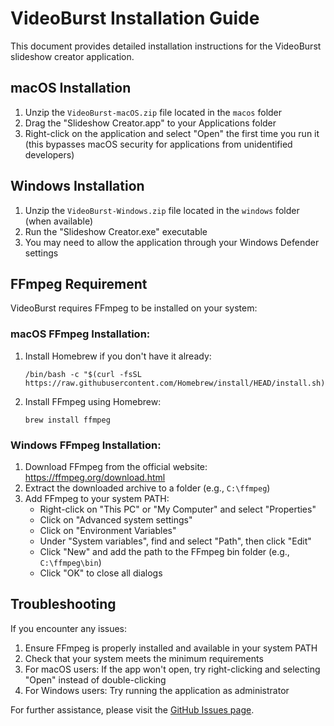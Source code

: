 # VideoBurst Installation Guide

This document provides detailed installation instructions for the VideoBurst slideshow creator application.

## macOS Installation

1. Unzip the `VideoBurst-macOS.zip` file located in the `macos` folder
2. Drag the "Slideshow Creator.app" to your Applications folder
3. Right-click on the application and select "Open" the first time you run it (this bypasses macOS security for applications from unidentified developers)

## Windows Installation

1. Unzip the `VideoBurst-Windows.zip` file located in the `windows` folder (when available)
2. Run the "Slideshow Creator.exe" executable
3. You may need to allow the application through your Windows Defender settings

## FFmpeg Requirement

VideoBurst requires FFmpeg to be installed on your system:

### macOS FFmpeg Installation:

1. Install Homebrew if you don't have it already:
   ```
   /bin/bash -c "$(curl -fsSL https://raw.githubusercontent.com/Homebrew/install/HEAD/install.sh)"
   ```

2. Install FFmpeg using Homebrew:
   ```
   brew install ffmpeg
   ```

### Windows FFmpeg Installation:

1. Download FFmpeg from the official website: https://ffmpeg.org/download.html
2. Extract the downloaded archive to a folder (e.g., `C:\ffmpeg`)
3. Add FFmpeg to your system PATH:
   - Right-click on "This PC" or "My Computer" and select "Properties"
   - Click on "Advanced system settings"
   - Click on "Environment Variables"
   - Under "System variables", find and select "Path", then click "Edit"
   - Click "New" and add the path to the FFmpeg bin folder (e.g., `C:\ffmpeg\bin`)
   - Click "OK" to close all dialogs

## Troubleshooting

If you encounter any issues:

1. Ensure FFmpeg is properly installed and available in your system PATH
2. Check that your system meets the minimum requirements
3. For macOS users: If the app won't open, try right-clicking and selecting "Open" instead of double-clicking
4. For Windows users: Try running the application as administrator

For further assistance, please visit the [GitHub Issues page](https://github.com/rowanmorkner/videoburst/issues).
